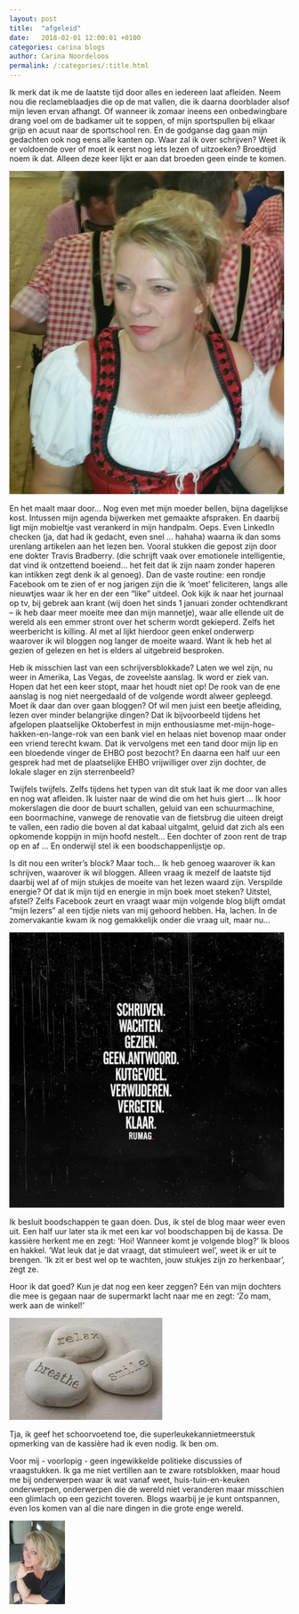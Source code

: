 ```yaml
---
layout: post
title:  "afgeleid"
date:   2018-02-01 12:00:01 +0100
categories: carina blogs
author: Carina Noordeloos
permalink: /:categories/:title.html
---
```

Ik merk dat ik me de laatste tijd door alles en iedereen laat afleiden. Neem nou die reclameblaadjes die op de mat vallen, die ik daarna doorblader alsof mijn leven ervan afhangt. Of wanneer ik zomaar ineens een onbedwingbare drang voel om de badkamer uit te soppen, of mijn sportspullen bij elkaar grijp en acuut naar de sportschool ren. En de godganse dag gaan mijn gedachten ook nog eens alle kanten op. Waar zal ik over schrijven? Weet ik er voldoende over of moet ik eerst nog iets lezen of uitzoeken? Broedtijd noem ik dat. Alleen deze keer lijkt er aan dat broeden geen einde te komen.

<div style="margin:0 10px 10px 0"><img src="/assets/afgeleid 1.jpg"/></div>

En het maalt maar door… Nog even met mijn moeder bellen, bijna dagelijkse kost. Intussen mijn agenda bijwerken met gemaakte afspraken. En daarbij ligt mijn mobieltje vast verankerd in mijn handpalm. Oeps. Even LinkedIn checken (ja, dat had ik gedacht, even snel … hahaha) waarna ik dan soms urenlang artikelen aan het lezen ben. Vooral stukken die gepost zijn door ene dokter Travis Bradberry. (die schrijft vaak over emotionele intelligentie, dat vind ik ontzettend boeiend… het feit dat ik zijn naam zonder haperen kan intikken zegt denk ik al genoeg). Dan de vaste routine: een rondje Facebook om te zien of er nog jarigen zijn die ik ‘moet’ feliciteren, langs alle nieuwtjes waar ik her en der een “like” uitdeel. Ook kijk ik naar het journaal op tv, bij gebrek aan krant (wij doen het sinds 1 januari zonder ochtendkrant – ik heb daar meer moeite mee dan mijn mannetje), waar alle ellende uit de wereld als een emmer stront over het scherm wordt gekieperd. Zelfs het weerbericht is killing. Al met al lijkt hierdoor geen enkel onderwerp waarover ik wil bloggen nog langer de moeite waard. Want ik heb het al gezien of gelezen en het is elders al uitgebreid besproken.

Heb ik misschien last van een schrijversblokkade? Laten we wel zijn, nu weer in Amerika, Las Vegas, de zoveelste aanslag. Ik word er ziek van. Hopen dat het een keer stopt, maar het houdt niet op! De rook van de ene aanslag is nog niet neergedaald of de volgende wordt alweer gepleegd. Moet ik daar dan over gaan bloggen? Of wil men juist een beetje afleiding, lezen over minder belangrijke dingen? Dat ik bijvoorbeeld tijdens het afgelopen plaatselijke Oktoberfest in mijn enthousiasme met-mijn-hoge-hakken-en-lange-rok van een bank viel en helaas niet bovenop maar onder een vriend terecht kwam. Dat ik vervolgens met een tand door mijn lip en een bloedende vinger de EHBO post bezocht? En daarna een half uur een gesprek had met de plaatselijke EHBO vrijwilliger over zijn dochter, de lokale slager en zijn sterrenbeeld?

Twijfels twijfels. Zelfs tijdens het typen van dit stuk laat ik me door van alles en nog wat afleiden. Ik luister naar de wind die om het huis giert … Ik hoor mokerslagen die door de buurt schallen, geluid van een schuurmachine, een boormachine, vanwege de renovatie van de fietsbrug die uiteen dreigt te vallen, een radio die boven al dat kabaal uitgalmt, geluid dat zich als een opkomende koppijn in mijn hoofd nestelt… Een dochter of zoon rent de trap op en af … En onderwijl stel ik een boodschappenlijstje op.

Is dit nou een writer’s block? Maar toch… Ik heb genoeg waarover ik kan schrijven, waarover ik wil bloggen. Alleen vraag ik mezelf de laatste tijd daarbij wel af of mijn stukjes de moeite van het lezen waard zijn. Verspilde energie? Of dat ik mijn tijd en energie in mijn boek moet steken? Uitstel, afstel? Zelfs Facebook zeurt en vraagt waar mijn volgende blog blijft omdat “mijn lezers” al een tijdje niets van mij gehoord hebben. Ha, lachen. In de zomervakantie kwam ik nog gemakkelijk onder die vraag uit, maar nu…

<div style="margin:0 10px 10px 0"><img src="/assets/afgeleid 2.jpg"/></div>

Ik besluit boodschappen te gaan doen. Dus, ik stel de blog maar weer even uit. Een half uur later sta ik met een kar vol boodschappen bij de kassa. De kassière herkent me en zegt: ‘Hoi! Wanneer komt je volgende blog?’ Ik bloos en hakkel. ‘Wat leuk dat je dat vraagt, dat stimuleert wel’, weet ik er uit te brengen. ‘Ik zit er best wel op te wachten, jouw stukjes zijn zo herkenbaar’, zegt ze.

Hoor ik dat goed? Kun je dat nog een keer zeggen? Eén van mijn dochters die mee is gegaan naar de supermarkt lacht naar me en zegt: ‘Zo mam, werk aan de winkel!’

<div style="margin:0 10px 10px 0"><img src="/assets/afgeleid 3.jpg"/></div>

Tja, ik geef het schoorvoetend toe, die superleukekannietmeerstuk opmerking van de kassière had ik even nodig. Ik ben om.

Voor mij - voorlopig - geen ingewikkelde politieke discussies of vraagstukken. Ik ga me niet vertillen aan te zware rotsblokken, maar houd me bij onderwerpen waar ik wat vanaf weet, huis-tuin-en-keuken onderwerpen, onderwerpen die de wereld niet veranderen maar misschien een glimlach op een gezicht toveren. Blogs waarbij je je kunt ontspannen, even los komen van al die nare dingen in die grote enge wereld.

<div style="margin:0 10px 10px 0"><img src="/assets/Carina - profiel 2019.jpg" alt="Carina Noordeloos" width="100"/></div>
